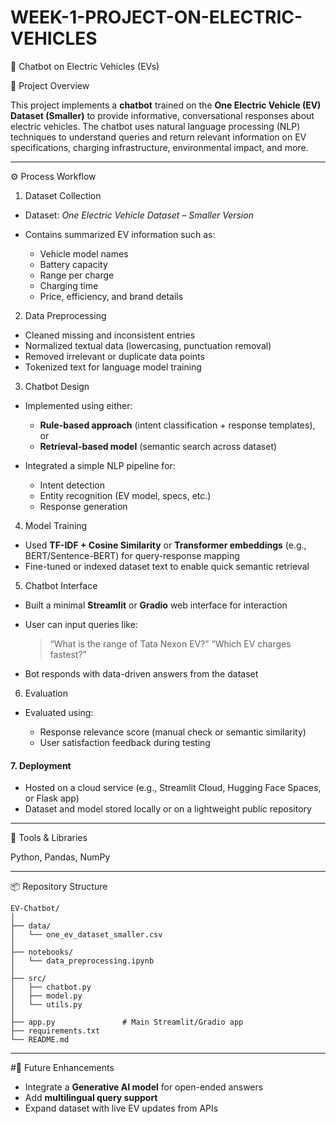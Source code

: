 # WEEK-1-PROJECT-ON-ELECTRIC-VEHICLES

 🚗 Chatbot on Electric Vehicles (EVs)

 📘 Project Overview

This project implements a **chatbot** trained on the **One Electric Vehicle (EV) Dataset (Smaller)** to provide informative, conversational responses about electric vehicles.
The chatbot uses natural language processing (NLP) techniques to understand queries and return relevant information on EV specifications, charging infrastructure, environmental impact, and more.

---

⚙️ Process Workflow

1. Dataset Collection

* Dataset: *One Electric Vehicle Dataset – Smaller Version*
* Contains summarized EV information such as:

  * Vehicle model names
  * Battery capacity
  * Range per charge
  * Charging time
  * Price, efficiency, and brand details

2. Data Preprocessing

* Cleaned missing and inconsistent entries
* Normalized textual data (lowercasing, punctuation removal)
* Removed irrelevant or duplicate data points
* Tokenized text for language model training

3. Chatbot Design

* Implemented using either:

  * **Rule-based approach** (intent classification + response templates), or
  * **Retrieval-based model** (semantic search across dataset)
* Integrated a simple NLP pipeline for:

  * Intent detection
  * Entity recognition (EV model, specs, etc.)
  * Response generation

4. Model Training

* Used **TF-IDF + Cosine Similarity** or **Transformer embeddings** (e.g., BERT/Sentence-BERT) for query-response mapping
* Fine-tuned or indexed dataset text to enable quick semantic retrieval

5. Chatbot Interface

* Built a minimal **Streamlit** or **Gradio** web interface for interaction
* User can input queries like:

  > “What is the range of Tata Nexon EV?”
  > “Which EV charges fastest?”
* Bot responds with data-driven answers from the dataset

6. Evaluation

* Evaluated using:

  * Response relevance score (manual check or semantic similarity)
  * User satisfaction feedback during testing

#### **7. Deployment**

* Hosted on a cloud service (e.g., Streamlit Cloud, Hugging Face Spaces, or Flask app)
* Dataset and model stored locally or on a lightweight public repository

---

🧩 Tools & Libraries

Python, Pandas, NumPy

---

 📦 Repository Structure

```
EV-Chatbot/
│
├── data/
│   └── one_ev_dataset_smaller.csv
│
├── notebooks/
│   └── data_preprocessing.ipynb
│
├── src/
│   ├── chatbot.py
│   ├── model.py
│   └── utils.py
│
├── app.py               # Main Streamlit/Gradio app
├── requirements.txt
└── README.md
```

---

#🚀 Future Enhancements

* Integrate a **Generative AI model** for open-ended answers
* Add **multilingual query support**
* Expand dataset with live EV updates from APIs

